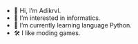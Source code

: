 - 👋 Hi, I’m Adikrvl.
- 👀 I’m interested in informatics.
- 🌱 I’m currently learning language Python.
- 🛠️ I like moding games.
